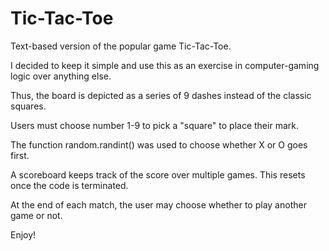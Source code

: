 # Tic-Tac-Toe

Text-based version of the popular game Tic-Tac-Toe. 

I decided to keep it simple and use this as an exercise in computer-gaming logic over anything else. 

Thus, the board is depicted as a series of 9 dashes instead of the classic squares.

Users must choose number 1-9 to pick a "square" to place their mark. 

The function random.randint() was used to choose whether X or O goes first. 

A scoreboard keeps track of the score over multiple games. This resets once the code is terminated. 

At the end of each match, the user may choose whether to play another game or not. 

Enjoy!
